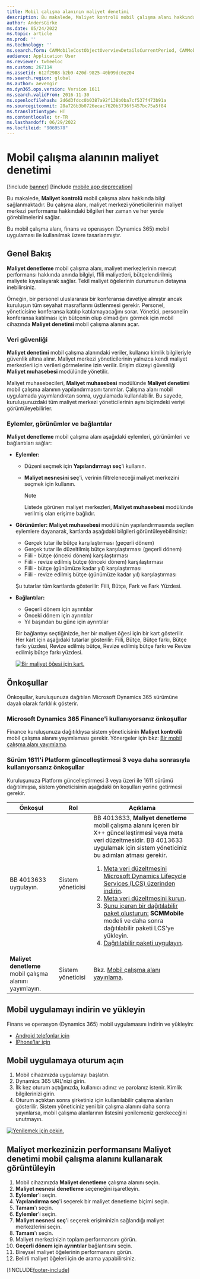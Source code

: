 ```yaml
---
title: Mobil çalışma alanının maliyet denetimi
description: Bu makalede, Maliyet kontrolü mobil çalışma alanı hakkında bilgi sağlanmaktadır. Bu çalışma alanı, maliyet merkezi yöneticilerinin maliyet merkezi performansı hakkındaki bilgileri her zaman ve her yerde görebilmelerini sağlar.
author: AndersGirke
ms.date: 05/24/2022
ms.topic: article
ms.prod: ''
ms.technology: ''
ms.search.form: CAMMobileCostObjectOverviewDetailsCurrentPeriod, CAMMobileCostObjectList, CAMMobileCostObjectOverviewDetailsPreviousPeriod, CAMMobileCostObjectOverview, CAMMobileCostObjectOverviewDetailsYearToDate, CAMMobileCostControlWorkspaceConfiguration
audience: Application User
ms.reviewer: twheeloc
ms.custom: 267114
ms.assetid: 612f2988-b2b9-420d-9825-40b99dc0e204
ms.search.region: global
ms.author: aevengir
ms.dyn365.ops.version: Version 1611
ms.search.validFrom: 2016-11-30
ms.openlocfilehash: 2d6d3fdcc0b0387a92f138b0ba7cf537f473b91a
ms.sourcegitcommit: 28a726b3b0726ecac7620b5736f5457bc75a5f84
ms.translationtype: HT
ms.contentlocale: tr-TR
ms.lasthandoff: 06/29/2022
ms.locfileid: "9069578"
---
```

# <a name="cost-controlling-mobile-workspace"></a>Mobil çalışma alanının maliyet denetimi

[!include [banner](../includes/banner.md)]
[!include [mobile app deprecation](../../fin-ops-core/dev-itpro/includes/mobile-app-deprecation-banner.md)]

Bu makalede, **Maliyet kontrolü** mobil çalışma alanı hakkında bilgi sağlanmaktadır. Bu çalışma alanı, maliyet merkezi yöneticilerinin maliyet merkezi performansı hakkındaki bilgileri her zaman ve her yerde görebilmelerini sağlar.

Bu mobil çalışma alanı, finans ve operasyon (Dynamics 365) mobil uygulaması ile kullanılmak üzere tasarlanmıştır.

## <a name="overview"></a>Genel Bakış
**Maliyet denetleme** mobil çalışma alanı, maliyet merkezlerinin mevcut performansı hakkında anında bilgiyi, ffili maliyetleri, bütçelendirilmiş maliyete kıyaslayarak sağlar. Tekil maliyet öğelerinin durumunun detayına inebilirsiniz.

Örneğin, bir personel uluslararası bir konferansa davetiye almıştır ancak kuruluşun tüm seyahat masraflarını üstlenmesi gerekir. Personel, yöneticisine konferansa katılıp katılamayacağını sorar. Yönetici, personelin konferansa katılması için bütçenin olup olmadığını görmek için mobil cihazında **Maliyet denetimi** mobil çalışma alanını açar.

### <a name="data-security"></a>Veri güvenliği
**Maliyet denetimi** mobil çalışma alanındaki veriler, kullanıcı kimlik bilgileriyle güvenlik altına alınır. Maliyet merkezi yöneticilerinin yalnızca kendi maliyet merkezleri için verileri görmelerine izin verilir. Erişim düzeyi güvenliği **Maliyet muhasebesi** modülünde yönetilir.

Maliyet muhasebecileri, **Maliyet muhasebesi** modülünde **Maliyet denetimi** mobil çalışma alanının yapılandırmasını tanımlar. Çalışma alanı mobil uygulamada yayımlandıktan sonra, uygulamada kullanılabilir. Bu sayede, kuruluşunuzdaki tüm maliyet merkezi yöneticilerinin aynı biçimdeki veriyi görüntüleyebilirler.

### <a name="actions-views-and-links"></a>Eylemler, görünümler ve bağlantılar
**Maliyet denetleme** mobil çalışma alanı aşağıdaki eylemleri, görünümleri ve bağlantıları sağlar:

-   **Eylemler:**

    -   Düzeni seçmek için **Yapılandırmayı seç**'i kullanın.
    -   **Maliyet nesnesini seç**'i, verinin filtreleneceği maliyet merkezini seçmek için kullanın.
    
        > [!NOTE]
        > Listede görünen maliyet merkezleri, **Maliyet muhasebesi** modülünde verilmiş olan erişime bağlıdır.

-   **Görünümler:** **Maliyet muhasebesi** modülünün yapılandırmasında seçilen eylemlere dayanarak, kartlarda aşağıdaki bilgileri görüntüleyebilirsiniz:

    -   Gerçek tutar ile bütçe karşılaştırması (geçerli dönem)
    -   Gerçek tutar ile düzeltilmiş bütçe karşılaştırması (geçerli dönem)
    -   Fiili - bütçe (önceki dönem) karşılaştırması
    -   Fiili - revize edilmiş bütçe (önceki dönem) karşılaştırması
    -   Fiili - bütçe (günümüze kadar yıl) karşılaştırması
    -   Fiili - revize edilmiş bütçe (günümüze kadar yıl) karşılaştırması

    Şu tutarlar tüm kartlarda gösterilir: Fiili, Bütçe, Fark ve Fark Yüzdesi.

-   **Bağlantılar:**

    -   Geçerli dönem için ayrıntılar
    -   Önceki dönem için ayrıntılar
    -   Yıl başından bu güne için ayrıntılar

    Bir bağlantıyı seçtiğinizde, her bir maliyet öğesi için bir kart gösterilir. Her kart için aşağıdaki tutarlar gösterilir: Fiili, Bütçe, Bütçe farkı, Bütçe farkı yüzdesi, Revize edilmiş bütçe, Revize edilmiş bütçe farkı ve Revize edilmiş bütçe farkı yüzdesi.
    
    [![Bir maliyet öğesi için kart.](./media/Cost-controlling.png)](./media/Cost-controlling.png)

## <a name="prerequisites"></a>Önkoşullar
Önkoşullar, kuruluşunuza dağıtılan Microsoft Dynamics 365 sürümüne dayalı olarak farklılık gösterir.

### <a name="prerequisites-if-you-use-microsoft-dynamics-365-finance"></a>Microsoft Dynamics 365 Finance'i kullanıyorsanız önkoşullar
Finance kuruluşunuza dağıtıldıysa sistem yöneticisinin **Maliyet kontrolü** mobil çalışma alanını yayımlaması gerekir. Yönergeler için bkz: [Bir mobil çalışma alanı yayımlama](../../fin-ops-core/dev-itpro/mobile-apps/publish-mobile-workspace.md).

### <a name="prerequisites-if-you-use-version-1611-with-platform-update-3-or-later"></a>Sürüm 1611'i Platform güncelleştirmesi 3 veya daha sonrasıyla kullanıyorsanız önkoşullar
Kuruluşunuza Platform güncelleştirmesi 3 veya üzeri ile 1611 sürümü dağıtılmışsa, sistem yöneticisinin aşağıdaki ön koşulları yerine getirmesi gerekir.

<table>
<thead>
<tr class="header">
<th>Önkoşul</th>
<th>Rol</th>
<th>Açıklama</th>
</tr>
</thead>
<tbody>
<tr class="odd">
<td>BB 4013633 uygulayın.</td>
<td>Sistem yöneticisi</td>

<td>BB 4013633, <strong>Maliyet denetleme</strong> mobil çalışma alanını içeren bir X++ güncelleştirmesi veya meta veri düzeltmesidir. BB 4013633 uygulamak için sistem yöneticiniz bu adımları atması gerekir.
<ol>
<li><a href="/dynamics365/fin-ops-core/dev-itpro/migration-upgrade/download-hotfix-lcs">Meta veri düzeltmesini Microsoft Dynamics Lifecycle Services (LCS) üzerinden indirin</a>.</li>
<li><a href="/dynamics365/fin-ops-core/dev-itpro/migration-upgrade/install-metadata-hotfix-package">Meta veri düzeltmesini kurun</a>.</li>
<li><a href="/dynamics365/fin-ops-core/dev-itpro/deployment/create-apply-deployable-package">Şunu içeren bir dağıtılabilir paket oluşturun:</a> <strong>SCMMobile</strong> modeli ve daha sonra dağıtılabilir paketi LCS'ye yükleyin.</li>
<li><a href="/dynamics365/fin-ops-core/dev-itpro/deployment/apply-deployable-package-system">Dağıtılabilir paketi uygulayın</a>.</li>

</ol></td>
</tr>
<tr class="even">
<td><strong>Maliyet denetleme</strong> mobil çalışma alanını yayımlayın.</td>
<td>Sistem yöneticisi</td>
<td>Bkz. <a href="/dynamics365/fin-ops-core/dev-itpro/mobile-apps/publish-mobile-workspace">Mobil çalışma alanı yayınlama</a>.</td>
</tr>
</tbody>
</table>


## <a name="download-and-install-the-mobile-app"></a>Mobil uygulamayı indirin ve yükleyin
Finans ve operasyon (Dynamics 365) mobil uygulamasını indirin ve yükleyin:

-   [Android telefonlar için](https://go.microsoft.com/fwlink/?linkid=850662)
-   [İPhone'lar için](https://go.microsoft.com/fwlink/?linkid=850663)

## <a name="sign-in-to-the-mobile-app"></a>Mobil uygulamaya oturum açın

1.  Mobil cihazınızda uygulamayı başlatın.
2.  Dynamics 365 URL'nizi girin.
3.  İlk kez oturum açtığınızda, kullanıcı adınız ve parolanız istenir. Kimlik bilgilerinizi girin.
4.  Oturum açtıktan sonra şirketiniz için kullanılabilir çalışma alanları gösterilir. Sistem yöneticiniz yeni bir çalışma alanını daha sonra yayınlarsa, mobil çalışma alanlarının listesini yenilemeniz gerekeceğini unutmayın.

[![Yenilemek için çekin.](./media/pull-to-refresh-list-of-workspaces-183x300.png)](./media/pull-to-refresh-list-of-workspaces.png)

## <a name="view-the-performance-of-your-cost-center-by-using-the-cost-controlling-mobile-workspace"></a>Maliyet merkezinizin performansını Maliyet denetimi mobil çalışma alanını kullanarak görüntüleyin

1.  Mobil cihazınızda **Maliyet denetleme** çalışma alanını seçin.
2.  **Maliyet nesnesi denetleme** seçeneğini işaretleyin.
3.  **Eylemler**'i seçin.
4.  **Yapılandırma seç**'i seçerek bir maliyet denetleme biçimi seçin.
5.  **Tamam**'ı seçin.
6.  **Eylemler**'i seçin.
7.  **Maliyet nesnesi seç**'i seçerek erişiminizin sağlandığı maliyet merkezlerini seçin.
8.  **Tamam**'ı seçin.
9.  Maliyet merkezinizin toplam performansını görün.
10. **Geçerli dönem için ayrıntılar** bağlantısını seçin.
11. Bireysel maliyet öğelerinin performansını görün.
12. Belirli maliyet öğeleri için de arama yapabilirsiniz.



[!INCLUDE[footer-include](../../includes/footer-banner.md)]

